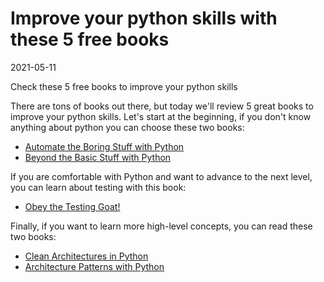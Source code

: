 # Improve your python skills with these 5 free books
2021-05-11

Check these 5 free books to improve your python skills

There are tons of books out there, but today we'll review 5 great books to improve your python skills.
Let's start at the beginning, if you don't know anything about python you can choose these two books:

- [Automate the Boring Stuff with Python](https://automatetheboringstuff.com/2e/)
- [Beyond the Basic Stuff with Python](https://inventwithpython.com/beyond/)

If you are comfortable with Python and want to advance to the next level, you can learn about testing with this book:

- [Obey the Testing Goat!](https://www.obeythetestinggoat.com/pages/book.html#toc)

Finally, if you want to learn more high-level concepts, you can read these two books:

- [Clean Architectures in Python](https://www.pycabook.com/)
- [Architecture Patterns with Python](https://www.cosmicpython.com/book/preface.html)